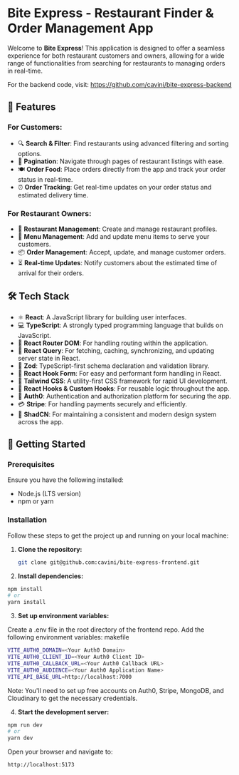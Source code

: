 # Bite Express - Restaurant Finder & Order Management App

Welcome to **Bite Express**! This application is designed to offer a seamless experience for both restaurant customers and owners, allowing for a wide range of functionalities from searching for restaurants to managing orders in real-time.

For the backend code, visit: https://github.com/cavini/bite-express-backend

## 🌟 Features

### For Customers:
- 🔍 **Search & Filter**: Find restaurants using advanced filtering and sorting options.
- 📜 **Pagination**: Navigate through pages of restaurant listings with ease.
- 🍽️ **Order Food**: Place orders directly from the app and track your order status in real-time.
- ⏰ **Order Tracking**: Get real-time updates on your order status and estimated delivery time.

### For Restaurant Owners:
- 🏢 **Restaurant Management**: Create and manage restaurant profiles.
- 🍴 **Menu Management**: Add and update menu items to serve your customers.
- 📦 **Order Management**: Accept, update, and manage customer orders.
- ⏳ **Real-time Updates**: Notify customers about the estimated time of arrival for their orders.

## 🛠️ Tech Stack

- ⚛️ **React**: A JavaScript library for building user interfaces.
- 💻 **TypeScript**: A strongly typed programming language that builds on JavaScript.
- 🚦 **React Router DOM**: For handling routing within the application.
- 🔄 **React Query**: For fetching, caching, synchronizing, and updating server state in React.
- 🧪 **Zod**: TypeScript-first schema declaration and validation library.
- 🎣 **React Hook Form**: For easy and performant form handling in React.
- 🎨 **Tailwind CSS**: A utility-first CSS framework for rapid UI development.
- 🔗 **React Hooks & Custom Hooks**: For reusable logic throughout the app.
- 🔐 **Auth0**: Authentication and authorization platform for securing the app.
- 💳 **Stripe**: For handling payments securely and efficiently.
- 🌿 **ShadCN**: For maintaining a consistent and modern design system across the app.

## 🚀 Getting Started

### Prerequisites

Ensure you have the following installed:
- Node.js (LTS version)
- npm or yarn

### Installation

Follow these steps to get the project up and running on your local machine:

1. **Clone the repository:**
   ```bash
   git clone git@github.com:cavini/bite-express-frontend.git
   
   
2. **Install dependencies:**

  ```bash
  npm install
  # or
  yarn install
```


3. **Set up environment variables:**

Create a .env file in the root directory of the frontend repo.
Add the following environment variables:
makefile

```bash
VITE_AUTH0_DOMAIN=<Your Auth0 Domain>
VITE_AUTH0_CLIENT_ID=<Your Auth0 Client ID>
VITE_AUTH0_CALLBACK_URL=<Your Auth0 Callback URL>
VITE_AUTH0_AUDIENCE=<Your Auth0 Application Name>
VITE_API_BASE_URL=http://localhost:7000
```
Note: You'll need to set up free accounts on Auth0, Stripe, MongoDB, and Cloudinary to get the necessary credentials.


4. **Start the development server:**

```bash 
npm run dev
# or
yarn dev
```
Open your browser and navigate to:

```bash 
http://localhost:5173
```
